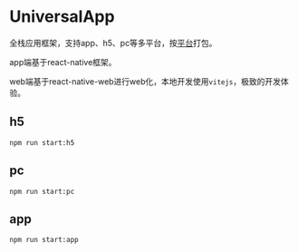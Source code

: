 # UniversalApp

全栈应用框架，支持app、h5、pc等多平台，按[平台](./docs/platform.md)打包。

app端基于react-native框架。

web端基于react-native-web进行web化，本地开发使用`vitejs`，极致的开发体验。

## h5

```
npm run start:h5
```

## pc

```
npm run start:pc
```

## app

```
npm run start:app
```
